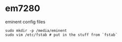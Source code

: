 em7280
======

eminent config files

```
sudo mkdir -p /media/eminent
sudo vim /etc/fstab # put in the stuff from `fstab`
```
